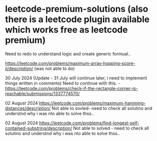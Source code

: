 # leetcode-premium-solutions (also there is a leetcode plugin available which works free as leetcode premium)

Need to redo to understand logic and create generic formual..



https://leetcode.com/problems/maximum-array-hopping-score-ii/description/ (was not able to do)


30 July 2024 (Update - 31 July will continue later, i need to implement things written in comments)
Need to continue with this. - https://leetcode.com/problems/check-if-the-rectangle-corner-is-reachable/submissions/1337774570/



02 August 2024
https://leetcode.com/problems/maximum-hamming-distances/description/
Not able to sovled- need to check all solutino and understnd why i was nto able to solve thss..


02 August 2024
https://leetcode.com/problems/find-longest-self-contained-substring/description/
Not able to solved - need to check all solutino and understnd why i was nto able to solve thss..
